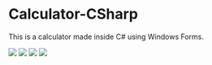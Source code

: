 # Calculator-CSharp
This is a calculator made inside C# using Windows Forms. 


<img src="https://cdn.discordapp.com/attachments/323107036990668810/1027232968072249345/unknown.png">
<img src="https://cdn.discordapp.com/attachments/323107036990668810/1027233159596740730/unknown.png">
<img src="https://cdn.discordapp.com/attachments/323107036990668810/1027233714385735761/unknown.png">
<img src="https://cdn.discordapp.com/attachments/323107036990668810/1027233473364238427/unknown.png">
